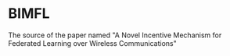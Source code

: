 # BIMFL
The source of the paper named "A Novel Incentive Mechanism for Federated Learning over Wireless Communications"
